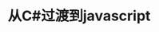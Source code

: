 ---
layout: post2
title: 从C#过渡到javascript
description: javascript同c#的区别，怎样过渡到javascript
keywords: javascript, 教程, c#
tags: [javascript]
---